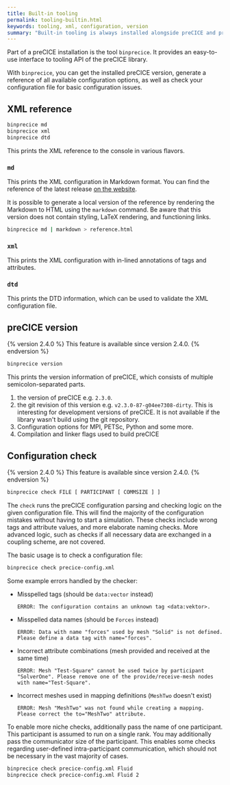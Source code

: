 ```yaml
---
title: Built-in tooling
permalink: tooling-builtin.html
keywords: tooling, xml, configuration, version
summary: "Built-in tooling is always installed alongside preCICE and provides some basic functionality."
---
```


Part of a preCICE installation is the tool `binprecice`.
It provides an easy-to-use interface to tooling API of the preCICE library.

With `binprecice`, you can get the installed preCICE version, generate a reference of all available configuration options, as well as check your configuration file for basic configuration issues.

## XML reference

```bash
binprecice md
binprecice xml
binprecice dtd
```

This prints the XML reference to the console in various flavors.

### `md`

This prints the XML configuration in Markdown format.
You can find the reference of the latest release [on the website](configuration-xml-reference.html).

It is possible to generate a local version of the reference by rendering the Markdown to HTML using the `markdown` command.
Be aware that this version does not contain styling, LaTeX rendering, and functioning links.

```bash
binprecice md | markdown > reference.html
```

### `xml`

This prints the XML configuration with in-lined annotations of tags and attributes.

### `dtd`

This prints the DTD information, which can be used to validate the XML configuration file.

## preCICE version

{% version 2.4.0 %}
This feature is available since version 2.4.0.
{% endversion %}

```bash
binprecice version
```

This prints the version information of preCICE, which consists of multiple semicolon-separated parts.

1. the version of preCICE e.g. `2.3.0`.
2. the git revision of this version e.g. `v2.3.0-87-g04ee7308-dirty`.
   This is interesting for development versions of preCICE.
   It is not available if the library wasn't build using the git repository.
3. Configuration options for MPI, PETSc, Python and some more.
4. Compilation and linker flags used to build preCICE

## Configuration check

{% version 2.4.0 %}
This feature is available since version 2.4.0.
{% endversion %}

```bash
binprecice check FILE [ PARTICIPANT [ COMMSIZE ] ]
```

The `check` runs the preCICE configuration parsing and checking logic on the given configuration file.
This will find the majority of the configuration mistakes without having to start a simulation.
These checks include wrong tags and attribute values, and more elaborate naming checks.
More advanced logic, such as checks if all necessary data are exchanged in a coupling scheme, are not covered.

The basic usage is to check a configuration file:

```bash
binprecice check precice-config.xml
```

Some example errors handled by the checker:

* Misspelled tags (should be `data:vector` instead)

  ```log
  ERROR: The configuration contains an unknown tag <data:vektor>.
  ```

* Misspelled data names (should be `Forces` instead)

  ```log
  ERROR: Data with name "forces" used by mesh "Solid" is not defined. Please define a data tag with name="forces".
  ```

* Incorrect attribute combinations (mesh provided and received at the same time)

  ```log
  ERROR: Mesh "Test-Square" cannot be used twice by participant "SolverOne". Please remove one of the provide/receive-mesh nodes with name="Test-Square".
  ```

* Incorrect meshes used in mapping definitions (`MeshTwo` doesn't exist)

  ```log
  ERROR: Mesh "MeshTwo" was not found while creating a mapping. Please correct the to="MeshTwo" attribute.
  ```

To enable more niche checks, additionally pass the name of one participant.
This participant is assumed to run on a single rank.
You may additionally pass the communicator size of the participant.
This enables some checks regarding user-defined intra-participant communication, which should not be necessary in the vast majority of cases.

```bash
binprecice check precice-config.xml Fluid
binprecice check precice-config.xml Fluid 2
```
